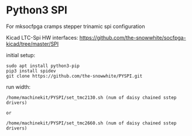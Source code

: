 # Python3 SPI
For mksocfpga cramps stepper trinamic spi configuration

Kicad LTC-Spi HW interfaces:
https://github.com/the-snowwhite/socfpga-kicad/tree/master/SPI

initial setup:

    sudo apt install python3-pip
    pip3 install spidev
    git clone https://github.com/the-snowwhite/PYSPI.git

run width:

    /home/machinekit/PYSPI/set_tmc2130.sh (num of daisy chained sstep drivers)

    or

    /home/machinekit/PYSPI/set_tmc2660.sh (num of daisy chained sstep drivers)
